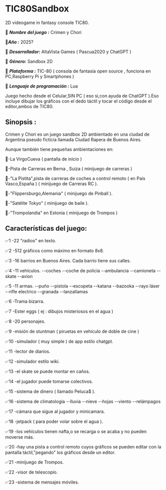 # TIC80Sandbox
2D videogame in fantasy console TIC80.

🎲 ***Nombre del juego :*** Crimen y Chori

🎲***Año :*** 2025?

🎲 ***Desarrollador:***
AltaVista Games
( Pascua2020 y ChatGPT )

🎲 ***Género:*** Sandbox 2D

🎲 ***Plataforma :*** TIC-80 ( consola de fantasía open source , funciona en PC,Raspberry Pi y Smartphones )

🎲 ***Lenguaje de programación :*** Lua

Juego hecho desde el Celular,SIN PC ( eso si,con ayuda de ChatGPT ).Eso incluye dibujar los gráficos con el dedo táctil y tocar el código desde el editor,ambos de TIC80.

## Sinopsis : 

Crimen y Chori es un juego sandbox 2D ambientado en una ciudad de Argentina pseudo ficticia llamada Ciudad Rapera de Buenos Aires.

Aunque también tiene pequeñas ambientaciones en:

🍪-La VirgoCueva ( pantalla de inicio )

🍪-Pista de Carreras en Berna , Suiza
( minijuego de carreras )

🍪-"La Pistita",pista de carreras de coches a control remoto ( en País Vasco,España ) ( minijuego de Carreras RC ).

🍪-"Flippersburgo,Alemania" ( minijuego de Pinball ).

🍪-"Satélite Tokyo" ( minijuego de baile ).

🍪-"Trompolandia" en Estonia ( minijuego de Trompos )

## Características del juego:

✅️1
-22 "radios" en texto.

✅️2
-512 gráficos como máximo en formato 8x8.

✅️3
-16 barrios en Buenos Aires.
Cada barrio tiene sus calles.

✅️4
-11 vehículos.
--coches
--coche de policía
--ambulancia
--camioneta
--skate
--avion

✅️5
-11 armas.
--puño
--pistola
--escopeta
--katana
--bazooka
--rayo láser
--rifle electrico
--granada
--lanzallamas

✅️6
-Trama bizarra.

✅️7
-Ester eggs ( ej : dibujos misteriosos en el agua )

✅️8
-20 personajes.

✅️9
-misión de stuntman ( piruetas en vehículo de doble de cine )

✅️10
-simulador ( muy simple ) de app estilo chatgpt.

✅️11
-lector de diarios.

✅️12
-simulador estilo wiki.

✅️13
-el skate se puede montar en caños.

✅️14
-el jugador puede tomarse colectivos.

✅️15
-sistema de dinero ( llamado Peluca$ ).

✅️16
-sistema de climatologia
--lluvia
--nieve
--hojas
--viento
--relámpagos

✅️17
-cámara que sigue al jugador y minicamara.

✅️18
-jetpack ( para poder volar sobre el agua ).

✅️19
-los vehículos tienen nafta,o se recarga o se acaba y no pueden moverse más.

✅️20
-hay una pista a control remoto cuyos gráficos se pueden editar con la pantalla táctil,"pegando" los gráficos desde un editor.

✅️21
-minijuego de Trompos.

✅️22
-visor de telescopio.

✅️23
-sistema de mensajes móviles.
